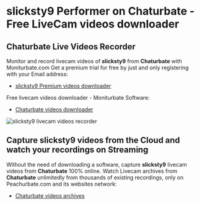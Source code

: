 # slicksty9 Performer on Chaturbate - Free LiveCam videos downloader

## Chaturbate Live Videos Recorder

Monitor and record livecam videos of **slicksty9** from **Chaturbate** with Moniturbate.com
Get a premium trial for free by just and only registering with your Email address:
* [slicksty9 Premium videos downloader](https://moniturbate.com/request-demo-licence-key.html)

Free livecam videos downloader - Moniturbate Software:
* [Chaturbate videos downloader](https://moniturbate.com/moniturbate-download-software.html)

![slicksty9 livecam videos recorder](https://peachurnet.com/templates/moniturbate-software.png)


## Capture slicksty9 videos from the Cloud and watch your recordings on Streaming

Without the need of downloading a software, capture **slicksty9** livecam videos from **Chaturbate** 100% online.
Watch Livecam archives from **Chaturbate** unlimitedly from thousands of existing recordings, only on Peachurbate.com and its websites network:
* [Chaturbate videos archives](https://peachurnet.com/)